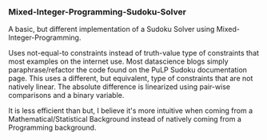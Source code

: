 ### Mixed-Integer-Programming-Sudoku-Solver

A basic, but different implementation of a Sudoku Solver using Mixed-Integer-Programming.

Uses not-equal-to constraints instead of truth-value type of constraints that most examples on the internet use. Most datascience blogs simply paraphrase/refactor the code found on the
PuLP Sudoku documentation page. This uses a different, but equivalent, type of constraints that are not natively linear. The absolute difference is linearized using pair-wise
comparisons and a binary variable. 

It is less efficient than but, I believe it's more intuitive when coming from a Mathematical/Statistical Background instead of natively coming from a Programming background.
